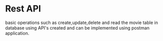 # Rest API
basic operations such as create,update,delete and read the movie table in database using API's created and can be implemented using postman application.
